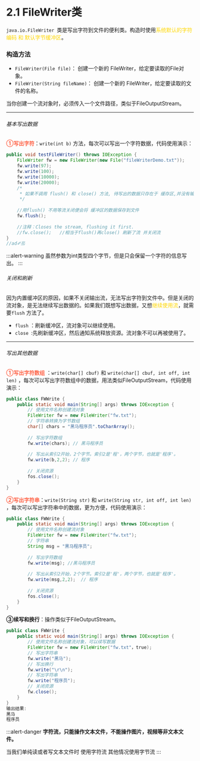 # 2.1 FileWriter类
`java.io.FileWriter `类是写出字符到文件的便利类。构造时使用<font color=gold>系统默认的字符编码 和  默认字节缓冲区</font>。

### 构造方法

- `FileWriter(File file)`： 创建一个新的 FileWriter，给定要读取的File对象。   
- `FileWriter(String fileName)`： 创建一个新的 FileWriter，给定要读取的文件的名称。  

当你创建一个流对象时，必须传入一个文件路径，类似于FileOutputStream。

***
###### 基本写出数据
**<font color=tomato>①写出字符</font>**：`write(int b)` 方法，每次可以写出一个字符数据，代码使用演示：
```java
public void testFileWriter() throws IOException {
	FileWriter fw = new FileWriter(new File("fileWriterDemo.txt"));
	fw.write(97);
	fw.write(100);
	fw.write(10000);
	fw.write(20000);
	/*
	 * 如果不调用 flush() 和 close() 方法, 待写出的数据只存在于 缓存区,并没有输出保存到文件
	 */
	
	//用flush() 不用等流关闭便会将 缓冲区的数据保存到文件
	fw.flush();
	
	//注释：Closes the stream, flushing it first.
	//fw.close();   //相当于flush()再close() 刷新了流 并关闭流
}
//ad✐丠
```
:::alert-warning
虽然参数为int类型四个字节，但是只会保留一个字符的信息写出。
:::
###### 关闭和刷新
因为内置缓冲区的原因，如果不关闭输出流，无法写出字符到文件中。但是关闭的流对象，是无法继续写出数据的。如果我们既想写出数据，又想<font color=gold>继续使用流</font>，就需要`flush` 方法了。

* `flush` ：刷新缓冲区，流对象可以继续使用。
* `close `:先刷新缓冲区，然后通知系统释放资源。流对象不可以再被使用了。

***
###### 写出其他数据
**<font color=tomato>①写出字符数组</font>** ：`write(char[] cbuf)` 和 `write(char[] cbuf, int off, int len)` ，每次可以写出字符数组中的数据，用法类似FileOutputStream，代码使用演示：
```java
public class FWWrite {
    public static void main(String[] args) throws IOException {
        // 使用文件名称创建流对象
        FileWriter fw = new FileWriter("fw.txt");     
      	// 字符串转换为字节数组
      	char[] chars = "黑马程序员".toCharArray();
      
      	// 写出字符数组
      	fw.write(chars); // 黑马程序员
        
		// 写出从索引2开始，2个字节。索引2是'程'，两个字节，也就是'程序'。
        fw.write(b,2,2); // 程序
      
      	// 关闭资源
        fos.close();
    }
}
```
**<font color=tomato>②写出字符串</font>**：`write(String str)` 和 `write(String str, int off, int len)` ，每次可以写出字符串中的数据，更为方便，代码使用演示：
```java
public class FWWrite {
    public static void main(String[] args) throws IOException {
        // 使用文件名称创建流对象
        FileWriter fw = new FileWriter("fw.txt");     
      	// 字符串
      	String msg = "黑马程序员";
      
      	// 写出字符数组
      	fw.write(msg); //黑马程序员
      
		// 写出从索引2开始，2个字节。索引2是'程'，两个字节，也就是'程序'。
        fw.write(msg,2,2);	// 程序
      	
        // 关闭资源
        fos.close();
    }
}
```
**③续写和换行**：操作类似于FileOutputStream。
```java
public class FWWrite {
    public static void main(String[] args) throws IOException {
        // 使用文件名称创建流对象，可以续写数据
        FileWriter fw = new FileWriter("fw.txt"，true);     
      	// 写出字符串
        fw.write("黑马");
      	// 写出换行
      	fw.write("\r\n");
      	// 写出字符串
  		fw.write("程序员");
      	// 关闭资源
        fw.close();
    }
}
输出结果:
黑马
程序员
```
:::alert-danger
**字符流，只能操作文本文件，不能操作图片，视频等非文本文件。**

当我们单纯读或者写文本文件时  使用字符流 其他情况使用字节流
:::